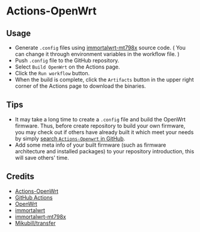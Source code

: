 # Actions-OpenWrt

## Usage

- Generate `.config` files using [immortalwrt-mt798x](https://github.com/hanwckf/immortalwrt-mt798x) source code. ( You can change it through environment variables in the workflow file. )
- Push `.config` file to the GitHub repository.
- Select `Build OpenWrt` on the Actions page.
- Click the `Run workflow` button.
- When the build is complete, click the `Artifacts` button in the upper right corner of the Actions page to download the binaries.

## Tips

- It may take a long time to create a `.config` file and build the OpenWrt firmware. Thus, before create repository to build your own firmware, you may check out if others have already built it which meet your needs by simply [search `Actions-Openwrt` in GitHub](https://github.com/search?q=Actions-openwrt).
- Add some meta info of your built firmware (such as firmware architecture and installed packages) to your repository introduction, this will save others' time.

## Credits
- [Actions-OpenWrt](https://github.com/P3TERX/Actions-OpenWrt)
- [GitHub Actions](https://github.com/features/actions)
- [OpenWrt](https://github.com/openwrt/openwrt)
- [immortalwrt](https://github.com/immortalwrt/immortalwrt)
- [immortalwrt-mt798x](https://github.com/hanwckf/immortalwrt-mt798x)
- [Mikubill/transfer](https://github.com/Mikubill/transfer)

